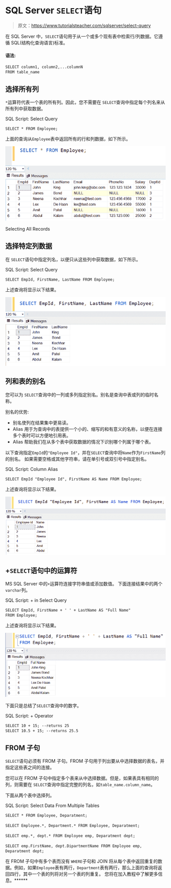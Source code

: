 # SQL Server `SELECT`语句

> 原文：<https://www.tutorialsteacher.com/sqlserver/select-query>

在 SQL Server 中，`SELECT`语句用于从一个或多个现有表中检索行/列数据。它遵循 SQL(结构化查询语言)标准。

#### 语法:

```
SELECT column1, column2,...columnN 
FROM table_name 
```

## 选择所有列

`*`运算符代表一个表的所有列。因此，您不需要在 `SELECT`查询中指定每个列名来从所有列中获取数据。

SQL Script: Select Query 

```
SELECT * FROM Employee; 
```

上面的查询从`Employee`表中返回所有的行和列数据，如下所示。

[![](img/dc7f5734158352a44a5113edea5f3942.png)](../../Content/images/sqlserver/select1.png)

Selecting All Records



## 选择特定列数据

在 `SELECT`语句中指定列名，以便只从这些列中获取数据，如下所示。

SQL Script: Select Query 

```
SELECT EmpId, FirstName, LastName FROM Employee; 
```

上述查询将显示以下结果。

[![Filter columns in the select query](img/0a9b469242d9ca027206908dedee41f5.png)](../../Content/images/sqlserver/select2.png)

## 列和表的别名

您可以为 `SELECT`查询中的一列或多列指定别名。别名是查询中表或列的临时名称。

别名的优势:

*   别名使列在结果集中更易读。
*   Alias 用于为查询中的表提供一个小的、缩写的和有意义的名称，以便在连接多个表时可以方便地引用表。
*   Alias 帮助我们在从多个表中获取数据的情况下识别哪个列属于哪个表。

以下查询指定`EmpId`的`"Employee Id"`，并在`SELECT`查询中将`Name`作为`FirstName`列的别名。 如果需要空格或其他字符串，请在单引号或双引号中指定别名。

SQL Script: Column Alias 

```
SELECT EmpId "Employee Id", FirstName AS Name FROM Employee; 
```

上述查询将显示以下结果。

[![](img/f0faff070e4c517e99a6fb1a4df4a2c8.png)](../../Content/images/sqlserver/select3.png)

## +`SELECT`语句中的运算符

MS SQL Server 中的`+`运算符连接字符串值或添加数值。 下面连接结果中的两个`varchar`列。

SQL Script: + in Select Query 

```
SELECT EmpId, FirstName + ' ' + LastName AS "Full Name" 
FROM Employee; 
```

上述查询将显示以下结果。

[![+ operator in select query](img/91f6f25d5f954fcf64b50cc8b931b100.png)](../../Content/images/sqlserver/select4.png)

下面只是总结了`SELECT`查询中的数字。

SQL Script: + Operator 

```
SELECT 10 + 15; --returns 25
SELECT 10.5 + 15; --returns 25.5
```

## FROM 子句

`SELECT`语句必须有 FROM 子句。FROM 子句用于列出要从中选择数据的表名，并指定这些表之间的连接。

您可以在 FROM 子句中指定多个表来从中选择数据。但是，如果表具有相同的列，则需要在 `SELECT`查询中指定完整的列名，如`table_name.column_name`。

下面从两个表中选择列。

SQL Script: Select Data From Multiple Tables 

```
SELECT * FROM Employee, Deparatment;

SELECT Employee.*, Department.* FROM Employee, Deparatment;

SELECT emp.*, dept.* FROM Employee emp, Deparatment dept; 

SELECT emp.FirstName, dept.DipartmentName FROM Employee emp, Deparatment dept; 
```

在 FROM 子句中有多个表而没有 `WHERE`子句和 JOIN 将从每个表中返回重复的数据。例如，如果`Employee`表有两行，`Department`表有两行，那么上面的查询将返回四行，其中一个表的列将对另一个表的列重复。 您将在加入教程中了解更多信息。******